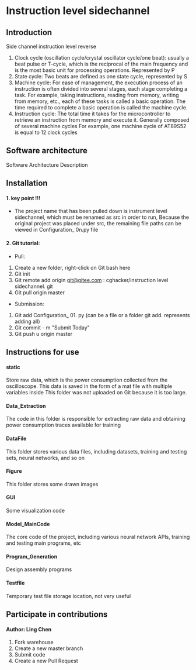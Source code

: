 # Instruction level sidechannel

## Introduction
Side channel instruction level reverse
1. Clock cycle (oscillation cycle/crystal oscillator cycle/one beat): usually a beat pulse or T-cycle, which is the reciprocal of the main frequency and is the most basic unit for processing operations. Represented by P
2. State cycle: Two beats are defined as one state cycle, represented by S
3. Machine cycle: For ease of management, the execution process of an instruction is often divided into several stages, each stage completing a task.
For example, taking instructions, reading from memory, writing from memory, etc., each of these tasks is called a basic operation. The time required to complete a basic operation is called the machine cycle.
4. Instruction cycle: The total time it takes for the microcontroller to retrieve an instruction from memory and execute it. Generally composed of several machine cycles
For example, one machine cycle of AT89S52 is equal to 12 clock cycles

## Software architecture
Software Architecture Description

## Installation
#### 1. key point !!!
* The project name that has been pulled down is instrument level sidechannel, which must be renamed as src in order to run,
Because the original project was placed under src, the remaining file paths can be viewed in Configuration_ 0n.py file
#### 2. Git tutorial:
* Pull:
1) Create a new folder, right-click on Git bash here
2) Git init
3) Git remote add origin git@gitee.com : cghacker/instruction level sidechannel. git
4) Git pull origin master
* Submission:
1) Git add Configuration_ 01. py (can be a file or a folder git add. represents adding all)
2) Git commit - m "Submit Today"
3) Git push u origin master


## Instructions for use
#### static
Store raw data, which is the power consumption collected from the oscilloscope. This data is saved in the form of a mat file with multiple variables inside
This folder was not uploaded on Git because it is too large.
#### Data_Extraction
The code in this folder is responsible for extracting raw data and obtaining power consumption traces available for training
#### DataFile
This folder stores various data files, including datasets, training and testing sets, neural networks, and so on
#### Figure
This folder stores some drawn images
#### GUI
Some visualization code
#### Model_MainCode
The core code of the project, including various neural network APIs, training and testing main programs, etc
#### Program_Generation
Design assembly programs
#### Testfile
Temporary test file storage location, not very useful



## Participate in contributions
#### Author: Ling Chen
1. Fork warehouse
2. Create a new master branch
3. Submit code
4. Create a new Pull Request
